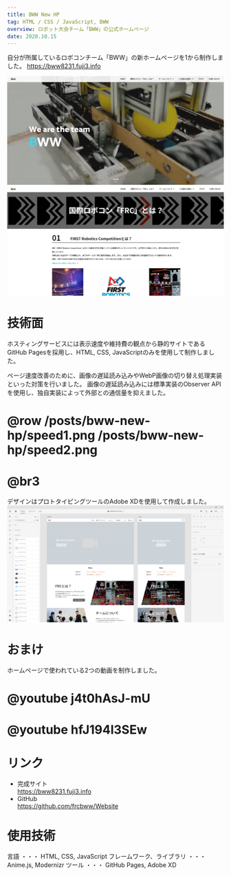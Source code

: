 ```yaml
---
title: BWW New HP
tag: HTML / CSS / JavaScript, BWW
overview: ロボット大会チーム「BWW」の公式ホームページ
date: 2020.10.15
---
```


自分が所属しているロボコンチーム「BWW」の新ホームページを1から制作しました。
https://bww8231.fuji3.info

![](/public/posts/bww-new-hp/home.png)
![](/public/posts/bww-new-hp/frc.png)


# 技術面
ホスティングサービスには表示速度や維持費の観点から静的サイトであるGitHub Pagesを採用し、HTML, CSS, JavaScriptのみを使用して制作しました。

ページ速度改善のために、画像の遅延読み込みやWebP画像の切り替え処理実装といった対策を行いました。 画像の遅延読み込みには標準実装のObserver APIを使用し、独自実装によって外部との通信量を抑えました。
# @row /posts/bww-new-hp/speed1.png /posts/bww-new-hp/speed2.png
# @br3

デザインはプロトタイピングツールのAdobe XDを使用して作成しました。
![](/public/posts/bww-new-hp/mockup.png)


# おまけ
ホームページで使われている2つの動画を制作しました。

# @youtube j4t0hAsJ-mU
# @youtube hfJ194l3SEw

# リンク
- 完成サイト  
https://bww8231.fuji3.info
- GitHub  
https://github.com/frcbww/Website


# 使用技術
言語 ・・・ HTML, CSS, JavaScript
フレームワーク、ライブラリ ・・・ Anime.js, Modernizr
ツール ・・・ GitHub Pages, Adobe XD